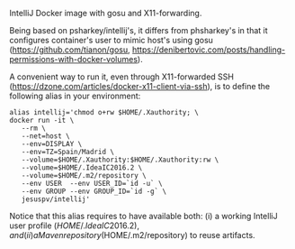 IntelliJ Docker image with gosu and X11-forwarding.

Being based on psharkey/intellij's, it differs from phsharkey's
in that it configures container's user to mimic host's using gosu
(https://github.com/tianon/gosu, https://denibertovic.com/posts/handling-permissions-with-docker-volumes).

A convenient way to run it, even through X11-forwarded SSH
(https://dzone.com/articles/docker-x11-client-via-ssh),
is to define the following alias in your environment:

```
alias intellij='chmod o+rw $HOME/.Xauthority; \
docker run -it \
   --rm \
   --net=host \
   --env=DISPLAY \
   --env=TZ=Spain/Madrid \
   --volume=$HOME/.Xauthority:$HOME/.Xauthority:rw \
   --volume=$HOME/.IdeaIC2016.2 \
   --volume=$HOME/.m2/repository \
   --env USER  --env USER_ID=`id -u` \
   --env GROUP --env GROUP_ID=`id -g` \
   jesuspv/intellij'
```

Notice that this alias requires to have available both:
 (i) a working IntelliJ user profile ($HOME/.IdeaIC2016.2), and
 (ii) a Maven repository ($HOME/.m2/repository) to reuse artifacts.
